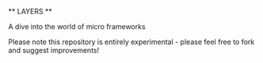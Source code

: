 ** LAYERS **

A dive into the world of micro frameworks

Please note this repository is entirely experimental - please feel free to fork and suggest improvements!
